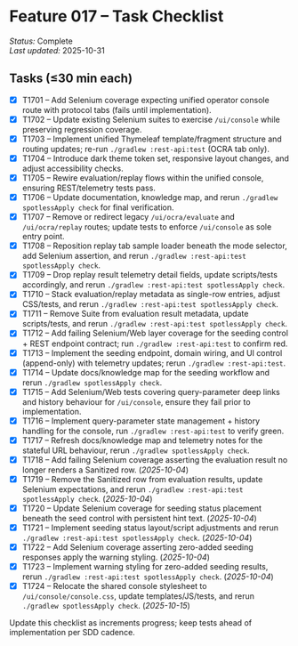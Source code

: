 # Feature 017 – Task Checklist

_Status:_ Complete  
_Last updated:_ 2025-10-31

## Tasks (≤30 min each)
- [x] T1701 – Add Selenium coverage expecting unified operator console route with protocol tabs (fails until implementation).
- [x] T1702 – Update existing Selenium suites to exercise `/ui/console` while preserving regression coverage.
- [x] T1703 – Implement unified Thymeleaf template/fragment structure and routing updates; re-run `./gradlew :rest-api:test` (OCRA tab only).
- [x] T1704 – Introduce dark theme token set, responsive layout changes, and adjust accessibility checks.
- [x] T1705 – Rewire evaluation/replay flows within the unified console, ensuring REST/telemetry tests pass.
- [x] T1706 – Update documentation, knowledge map, and rerun `./gradlew spotlessApply check` for final verification.
- [x] T1707 – Remove or redirect legacy `/ui/ocra/evaluate` and `/ui/ocra/replay` routes; update tests to enforce `/ui/console` as sole entry point.
- [x] T1708 – Reposition replay tab sample loader beneath the mode selector, add Selenium assertion, and rerun `./gradlew :rest-api:test spotlessApply check`.
- [x] T1709 – Drop replay result telemetry detail fields, update scripts/tests accordingly, and rerun `./gradlew :rest-api:test spotlessApply check`.
- [x] T1710 – Stack evaluation/replay metadata as single-row entries, adjust CSS/tests, and rerun `./gradlew :rest-api:test spotlessApply check`.
- [x] T1711 – Remove Suite from evaluation result metadata, update scripts/tests, and rerun `./gradlew :rest-api:test spotlessApply check`.
- [x] T1712 – Add failing Selenium/Web layer coverage for the seeding control + REST endpoint contract; run `./gradlew :rest-api:test` to confirm red.
- [x] T1713 – Implement the seeding endpoint, domain wiring, and UI control (append-only) with telemetry updates; rerun `./gradlew :rest-api:test`.
- [x] T1714 – Update docs/knowledge map for the seeding workflow and rerun `./gradlew spotlessApply check`.
- [x] T1715 – Add Selenium/Web tests covering query-parameter deep links and history behaviour for `/ui/console`, ensure they fail prior to implementation.
- [x] T1716 – Implement query-parameter state management + history handling for the console, run `./gradlew :rest-api:test` to verify green.
- [x] T1717 – Refresh docs/knowledge map and telemetry notes for the stateful URL behaviour, rerun `./gradlew spotlessApply check`.
- [x] T1718 – Add failing Selenium coverage asserting the evaluation result no longer renders a Sanitized row. (_2025-10-04_)
- [x] T1719 – Remove the Sanitized row from evaluation results, update Selenium expectations, and rerun `./gradlew :rest-api:test spotlessApply check`. (_2025-10-04_)
- [x] T1720 – Update Selenium coverage for seeding status placement beneath the seed control with persistent hint text. (_2025-10-04_)
- [x] T1721 – Implement seeding status layout/script adjustments and rerun `./gradlew :rest-api:test spotlessApply check`. (_2025-10-04_)
- [x] T1722 – Add Selenium coverage asserting zero-added seeding responses apply the warning styling. (_2025-10-04_)
- [x] T1723 – Implement warning styling for zero-added seeding results, rerun `./gradlew :rest-api:test spotlessApply check`. (_2025-10-04_)
- [x] T1724 – Relocate the shared console stylesheet to `/ui/console/console.css`, update templates/JS/tests, and rerun `./gradlew spotlessApply check`. (_2025-10-15_)

Update this checklist as increments progress; keep tests ahead of implementation per SDD cadence.
